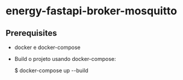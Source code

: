 # energy-fastapi-broker-mosquitto


## Prerequisites
-  docker e docker-compose

  - Build o projeto usando docker-compose:

    
    $ docker-compose up --build


